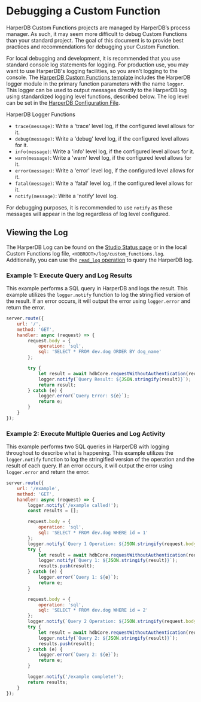 # Debugging a Custom Function

HarperDB Custom Functions projects are managed by HarperDB’s process manager. As such, it may seem more difficult to debug Custom Functions than your standard project. The goal of this document is to provide best practices and recommendations for debugging your Custom Function.



For local debugging and development, it is recommended that you use standard console log statements for logging. For production use, you may want to use HarperDB's logging facilities, so you aren't logging to the console. The [HarperDB Custom Functions template](https://github.com/HarperDB/harperdb-custom-functions-template) includes the HarperDB logger module in the primary function parameters with the name `logger`. This logger can be used to output messages directly to the HarperDB log using standardized logging level functions, described below. The log level can be set in the [HarperDB Configuration File](../configuration.md).

HarperDB Logger Functions
* `trace(message)`: Write a 'trace' level log, if the configured level allows for it.
* `debug(message)`: Write a 'debug' level log, if the configured level allows for it.
* `info(message)`: Write a 'info' level log, if the configured level allows for it.
* `warn(message)`: Write a 'warn' level log, if the configured level allows for it.
* `error(message)`: Write a 'error' level log, if the configured level allows for it.
* `fatal(message)`: Write a 'fatal' level log, if the configured level allows for it.
* `notify(message)`: Write a 'notify' level log.


For debugging purposes, it is recommended to use `notify` as these messages will appear in the log regardless of log level configured.

## Viewing the Log

The HarperDB Log can be found on the [Studio Status page](../harperdb-studio/instance-metrics.md) or in the local Custom Functions log file, `<HDBROOT>/log/custom_functions.log`. Additionally, you can use the [`read_log` operation](https://api.harperdb.io/#7f718dd1-afa5-49ce-bc0c-564e17b1c9cf) to query the HarperDB log.

### Example 1: Execute Query and Log Results

This example performs a SQL query in HarperDB and logs the result. This example utilizes the `logger.notify` function to log the stringified version of the result. If an error occurs, it will output the error using `logger.error` and return the error.



```javascript
server.route({
    url: '/',
    method: 'GET',
    handler: async (request) => {
        request.body = {
            operation: 'sql',
            sql: 'SELECT * FROM dev.dog ORDER BY dog_name'
        };

        try {
            let result = await hdbCore.requestWithoutAuthentication(request);
            logger.notify(`Query Result: ${JSON.stringify(result)}`);
            return result;
        } catch (e) {
            logger.error(`Query Error: ${e}`);
            return e;
        }
    }
});
```

### Example 2: Execute Multiple Queries and Log Activity

This example performs two SQL queries in HarperDB with logging throughout to describe what is happening. This example utilizes the `logger.notify` function to log the stringified version of the operation and the result of each query. If an error occurs, it will output the error using `logger.error` and return the error.


```javascript
server.route({
    url: '/example',
    method: 'GET',
    handler: async (request) => {
        logger.notify('/example called!');
        const results = [];

        request.body = {
            operation: 'sql',
            sql: 'SELECT * FROM dev.dog WHERE id = 1'
        };
        logger.notify(`Query 1 Operation: ${JSON.stringify(request.body)}`);
        try {
            let result = await hdbCore.requestWithoutAuthentication(request);
            logger.notify(`Query 1: ${JSON.stringify(result)}`);
            results.push(result);
        } catch (e) {
            logger.error(`Query 1: ${e}`);
            return e;
        }

        request.body = {
            operation: 'sql',
            sql: 'SELECT * FROM dev.dog WHERE id = 2'
        };
        logger.notify(`Query 2 Operation: ${JSON.stringify(request.body)}`);
        try {
            let result = await hdbCore.requestWithoutAuthentication(request);
            logger.notify(`Query 2: ${JSON.stringify(result)}`);
            results.push(result);
        } catch (e) {
            logger.error(`Query 2: ${e}`);
            return e;
        }

        logger.notify('/example complete!');
        return results;
    }
});
```